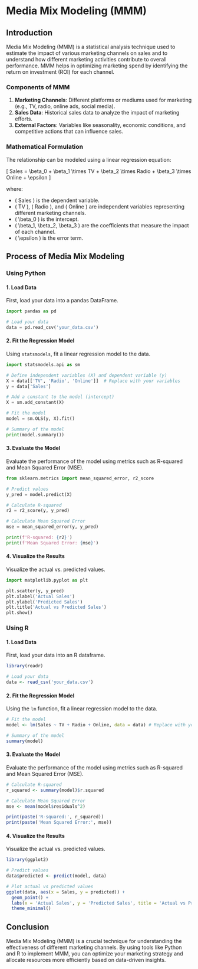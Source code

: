 # Media Mix Modeling (MMM)

## Introduction

Media Mix Modeling (MMM) is a statistical analysis technique used to estimate the impact of various marketing channels on sales and to understand how different marketing activities contribute to overall performance. MMM helps in optimizing marketing spend by identifying the return on investment (ROI) for each channel.

### Components of MMM

1. **Marketing Channels**: Different platforms or mediums used for marketing (e.g., TV, radio, online ads, social media).
2. **Sales Data**: Historical sales data to analyze the impact of marketing efforts.
3. **External Factors**: Variables like seasonality, economic conditions, and competitive actions that can influence sales.

### Mathematical Formulation

The relationship can be modeled using a linear regression equation:

\[ Sales = \beta_0 + \beta_1 \times TV + \beta_2 \times Radio + \beta_3 \times Online + \epsilon \]

where:
- \( Sales \) is the dependent variable.
- \( TV \), \( Radio \), and \( Online \) are independent variables representing different marketing channels.
- \( \beta_0 \) is the intercept.
- \( \beta_1, \beta_2, \beta_3 \) are the coefficients that measure the impact of each channel.
- \( \epsilon \) is the error term.

## Process of Media Mix Modeling

### Using Python

#### 1. Load Data

First, load your data into a pandas DataFrame.

```python
import pandas as pd

# Load your data
data = pd.read_csv('your_data.csv')
```

#### 2. Fit the Regression Model

Using `statsmodels`, fit a linear regression model to the data.

```python
import statsmodels.api as sm

# Define independent variables (X) and dependent variable (y)
X = data[['TV', 'Radio', 'Online']]  # Replace with your variables
y = data['Sales']

# Add a constant to the model (intercept)
X = sm.add_constant(X)

# Fit the model
model = sm.OLS(y, X).fit()

# Summary of the model
print(model.summary())
```

#### 3. Evaluate the Model

Evaluate the performance of the model using metrics such as R-squared and Mean Squared Error (MSE).

```python
from sklearn.metrics import mean_squared_error, r2_score

# Predict values
y_pred = model.predict(X)

# Calculate R-squared
r2 = r2_score(y, y_pred)

# Calculate Mean Squared Error
mse = mean_squared_error(y, y_pred)

print(f'R-squared: {r2}')
print(f'Mean Squared Error: {mse}')
```

#### 4. Visualize the Results

Visualize the actual vs. predicted values.

```python
import matplotlib.pyplot as plt

plt.scatter(y, y_pred)
plt.xlabel('Actual Sales')
plt.ylabel('Predicted Sales')
plt.title('Actual vs Predicted Sales')
plt.show()
```

### Using R

#### 1. Load Data

First, load your data into an R dataframe.

```r
library(readr)

# Load your data
data <- read_csv('your_data.csv')
```

#### 2. Fit the Regression Model

Using the `lm` function, fit a linear regression model to the data.

```r
# Fit the model
model <- lm(Sales ~ TV + Radio + Online, data = data) # Replace with your variables

# Summary of the model
summary(model)
```

#### 3. Evaluate the Model

Evaluate the performance of the model using metrics such as R-squared and Mean Squared Error (MSE).

```r
# Calculate R-squared
r_squared <- summary(model)$r.squared

# Calculate Mean Squared Error
mse <- mean(model$residuals^2)

print(paste('R-squared:', r_squared))
print(paste('Mean Squared Error:', mse))
```

#### 4. Visualize the Results

Visualize the actual vs. predicted values.

```r
library(ggplot2)

# Predict values
data$predicted <- predict(model, data)

# Plot actual vs predicted values
ggplot(data, aes(x = Sales, y = predicted)) +
  geom_point() +
  labs(x = 'Actual Sales', y = 'Predicted Sales', title = 'Actual vs Predicted Sales') +
  theme_minimal()
```

## Conclusion

Media Mix Modeling (MMM) is a crucial technique for understanding the effectiveness of different marketing channels. By using tools like Python and R to implement MMM, you can optimize your marketing strategy and allocate resources more efficiently based on data-driven insights.
